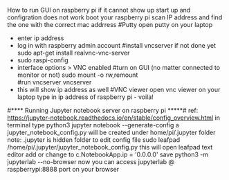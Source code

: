 How to run GUI on raspberry pi if it cannot show up start up and configration does not work
boot your raspberry pi
scan IP address and find the one with the correct mac addrress
#Putty
open putty on your laptop
 - enter ip address
 - log in with raspberry admin account
#install vncserver if not done yet
sudo apt-get install realvnc-vnc-server
 - sudo raspi-config
 - interface options > VNC enabled
#turn on GUI (no matter connected to monitor or not)
sudo mount -o rw,remount \
#run vncserver
vncserver
- this will show ip address as well
#VNC viewer
open vnc viewer on your laptop
type in ip address of raspberry pi - voila!

#**** Running Jupyter notebook server on raspberry pi *****#
ref: https://jupyter-notebook.readthedocs.io/en/stable/config_overview.html
in terminal type
python3 jupyter notebook --generate-config
a jupyter_notebook_config.py will be created under home/pi/.jupyter folder
note: .jupyter is hidden folder
to edit config file
sudo leafpad /home/pi/.jupyter/jupyter_notebook_config.py
this will open leafpad text editor
add or change to c.NotebookApp.ip = '0.0.0.0'
save
python3 -m jupyterlab --no-browser
now you can access jupyterlab @ raspberrypi:8888 port on your browser